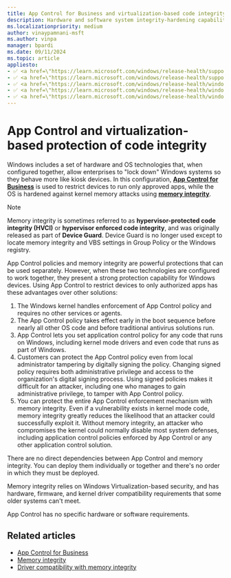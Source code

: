 ```yaml
---
title: App Control for Business and virtualization-based code integrity
description: Hardware and software system integrity-hardening capabilities that can be deployed separately or in combination with App Control for Business.
ms.localizationpriority: medium
author: vinaypamnani-msft
ms.author: vinpa
manager: bpardi
ms.date: 09/11/2024
ms.topic: article
appliesto:
- ✅ <a href=\"https://learn.microsoft.com/windows/release-health/supported-versions-windows-client\" target=\"_blank\">Windows 11</a>
- ✅ <a href=\"https://learn.microsoft.com/windows/release-health/supported-versions-windows-client\" target=\"_blank\">Windows 10</a>
- ✅ <a href=\"https://learn.microsoft.com/windows/release-health/windows-server-release-info\" target=\"_blank\">Windows Server 2022</a>
- ✅ <a href=\"https://learn.microsoft.com/windows/release-health/windows-server-release-info\" target=\"_blank\">Windows Server 2019</a>
- ✅ <a href=\"https://learn.microsoft.com/windows/release-health/windows-server-release-info\" target=\"_blank\">Windows Server 2016</a>
---
```


# App Control and virtualization-based protection of code integrity

Windows includes a set of hardware and OS technologies that, when configured together, allow enterprises to "lock down" Windows systems so they behave more like kiosk devices. In this configuration, [**App Control for Business**](app-control-for-business/appcontrol.md) is used to restrict devices to run only approved apps, while the OS is hardened against kernel memory attacks using [**memory integrity**](../../hardware-security/enable-virtualization-based-protection-of-code-integrity.md).

> [!NOTE]
> Memory integrity is sometimes referred to as **hypervisor-protected code integrity (HVCI)** or **hypervisor enforced code integrity**, and was originally released as part of **Device Guard**. Device Guard is no longer used except to locate memory integrity and VBS settings in Group Policy or the Windows registry.

App Control policies and memory integrity are powerful protections that can be used separately. However, when these two technologies are configured to work together, they present a strong protection capability for Windows devices. Using App Control to restrict devices to only authorized apps has these advantages over other solutions:

1. The Windows kernel handles enforcement of App Control policy and requires no other services or agents.
1. The App Control policy takes effect early in the boot sequence before nearly all other OS code and before traditional antivirus solutions run.
1. App Control lets you set application control policy for any code that runs on Windows, including kernel mode drivers and even code that runs as part of Windows.
1. Customers can protect the App Control policy even from local administrator tampering by digitally signing the policy. Changing signed policy requires both administrative privilege and access to the organization's digital signing process. Using signed policies makes it difficult for an attacker, including one who manages to gain administrative privilege, to tamper with App Control policy.
1. You can protect the entire App Control enforcement mechanism with memory integrity. Even if a vulnerability exists in kernel mode code, memory integrity greatly reduces the likelihood that an attacker could successfully exploit it. Without memory integrity, an attacker who compromises the kernel could normally disable most system defenses, including application control policies enforced by App Control or any other application control solution.

There are no direct dependencies between App Control and memory integrity. You can deploy them individually or together and there's no order in which they must be deployed.

Memory integrity relies on Windows Virtualization-based security, and has hardware, firmware, and kernel driver compatibility requirements that some older systems can't meet.

App Control has no specific hardware or software requirements.

## Related articles

- [App Control for Business](app-control-for-business/appcontrol.md)
- [Memory integrity](../../hardware-security/enable-virtualization-based-protection-of-code-integrity.md)
- [Driver compatibility with memory integrity](https://techcommunity.microsoft.com/t5/windows-hardware-certification/driver-compatibility-with-device-guard-in-windows-10/ba-p/364865)
